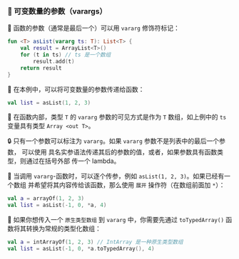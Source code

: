  
### 🌟 可变数量的参数（varargs）

🔧 函数的参数（通常是最后一个）可以用 `vararg` 修饰符标记：

```kotlin
fun <T> asList(vararg ts: T): List<T> {
    val result = ArrayList<T>()
    for (t in ts) // ts 是一个数组
        result.add(t)
    return result
}
```

🚀 在本例中，可以将可变数量的参数传递给函数：

```kotlin
val list = asList(1, 2, 3)
```

🧩 在函数内部，类型 `T` 的 `vararg` 参数的可见方式是作为 `T` 数组，如上例中的 `ts`
变量具有类型 `Array <out T>`。

🔒 只有一个参数可以标注为 `vararg`。如果 `vararg` 参数不是列表中的最后一个参数， 可以使用
具名实参语法传递其后的参数的值，或者，如果参数具有函数类型，则通过在括号外部
传一个 lambda。

🚀 当调用 `vararg`-函数时，可以逐个传参，例如 `asList(1, 2, 3)`。如果已经有一个数组
并希望将其内容传给该函数，那么使用 `展开` 操作符（在数组前面加 `*`）：

```kotlin
val a = arrayOf(1, 2, 3)
val list = asList(-1, 0, *a, 4)
```

🔄 如果你想传入一个 `原生类型数组` 到 `vararg` 中，你需要先通过 `toTypedArray()` 函数将其转换为常规的类型化数组：

```kotlin
val a = intArrayOf(1, 2, 3) // IntArray 是一种原生类型数组
val list = asList(-1, 0, *a.toTypedArray(), 4)
```
